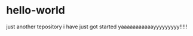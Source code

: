 hello-world
===========

just another tepository
i have just got started yaaaaaaaaaaayyyyyyyyy!!!!!
